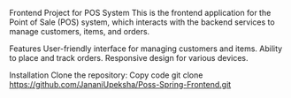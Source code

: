 Frontend Project for POS System
This is the frontend application for the Point of Sale (POS) system, which interacts with the backend services to manage customers, items, and orders.

Features
User-friendly interface for managing customers and items.
Ability to place and track orders.
Responsive design for various devices.

Installation
Clone the repository:
Copy code
git clone https://github.com/JananiUpeksha/Poss-Spring-Frontend.git
